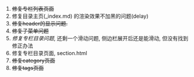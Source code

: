 1. ~~修复专栏列表页面~~
2. 修复目录主页(_index.md) 的渲染效果不加黑的问题(delay)
3. ~~修复header的显示问题.~~
4. ~~修复子菜单问题~~
5. *修复专栏目录问题*, 还剩一个滑动问题, 侧边栏展开后还是能滑动, 但没有找到修正办法
6. 修复专栏目录页面, section.html
7. ~~修复category页面~~
8. ~~修复tags页面~~
